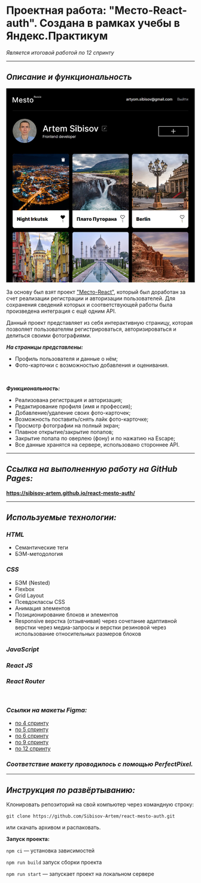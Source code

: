 # **Проектная работа: "Место-React-auth". Создана в рамках учебы в Яндекс.Практикум**
*Является итоговой работой по 12 спринту*

---
## ***Описание и функциональность***

![image](https://github.com/Sibisov-Artem/react-mesto-auth/blob/main/screenshot/screenshot.jpg?raw=true)

За основу был взят проект ["Место-React"](https://github.com/Sibisov-Artem/mesto-react), который был доработан за счет реализации регистрации и авторизации пользователей. Для сохранения сведений которых и соответствующей работы была произведена интеграция с ещё одним API.

Данный проект представляет из себя интерактивную страницу, которая позволяет пользователям регистрироваться, авторизироваться и делиться своими фотографиями.

***На страницы представлены:***
* Профиль пользователя и данные о нём;
* Фото-карточки с возможностью добавления и оценивания.
<br>

***Функциональность:***
 * Реализована регистрация и авторизация;
 * Редактирование профиля (имя и профессия);
 * Добавление/удаление своих фото-карточек;
 * Возможность поставить/снять лайк фото-карточке;
 * Просмотр фотографии на полный экран;
 * Плавное открытие/закрытие попапов;
 * Закрытие попапа по оверлею (фону) и по нажатию на Escape;
 * Все данные хранятся на сервере, использовано стороннее API.

---

## ***Ссылка на выполненную работу на GitHub Pages:***
**https://sibisov-artem.github.io/react-mesto-auth/**

---

## ***Используемые технологии:***
### *HTML*
* Семантические теги
* БЭМ-методология
### *СSS*
* БЭМ (Nested)
* Flexbox
* Grid Layout
* Псевдоклассы CSS
* Анимация элементов
* Позиционирование блоков и элементов
* Responsive верстка (отзывчивая) через сочетание адаптивной верстки через медиа-запросы и верстки резиновой через использование относительных размеров блоков
### *JavaScript*
### *React JS*
### *React Router*

<br>

### *Ссылки на макеты Figma:*

* [по 4 спринту](https://www.figma.com/file/2cn9N9jSkmxD84oJik7xL7/JavaScript.-Sprint-4?node-id=0%3A1)
* [по 5 спринту](https://www.figma.com/file/bjyvbKKJN2naO0ucURl2Z0/JavaScript.-Sprint-5?node-id=0%3A1)
* [по 6 спринту](https://www.figma.com/file/kRVLKwYG3d1HGLvh7JFWRT/JavaScript.-Sprint-6?node-id=0%3A1)
* [по 9 спринту](https://www.figma.com/file/PSdQFRHoxXJFs2FH8IXViF/JavaScript.-Sprint-9?node-id=0%3A1)
* [по 12 спринту](https://www.figma.com/file/5H3gsn5lIGPwzBPby9jAOo/JavaScript.-Sprint-12?node-id=0%3A1)

### *Соответствие макету проводилось с помощью PerfectPixel.*

---
## ***Инструкция по развёртыванию:***

Клонировать репозиторий на свой компьютер через командную строку:
```
git clone https://github.com/Sibisov-Artem/react-mesto-auth.git
```
или скачать архивом и распаковать.

**Запуск проекта:**

`npm ci` — установка зависимостей

`npm run build`  запуск сборки проекта

`npm run start` — запускает проект на локальном сервере

